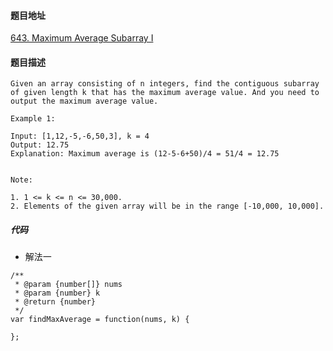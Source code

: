 #### 题目地址
[643. Maximum Average Subarray I](https://leetcode.com/problems/maximum-average-subarray-i/)
#### 题目描述
```
Given an array consisting of n integers, find the contiguous subarray of given length k that has the maximum average value. And you need to output the maximum average value.

Example 1:

Input: [1,12,-5,-6,50,3], k = 4
Output: 12.75
Explanation: Maximum average is (12-5-6+50)/4 = 51/4 = 12.75
 

Note:

1. 1 <= k <= n <= 30,000.
2. Elements of the given array will be in the range [-10,000, 10,000].

```

##### 代码

- 解法一
```
/**
 * @param {number[]} nums
 * @param {number} k
 * @return {number}
 */
var findMaxAverage = function(nums, k) {
    
};
```
